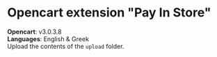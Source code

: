 # Opencart extension "Pay In Store"

**Opencart**: v3.0.3.8  
**Languages**: English & Greek  
Upload the contents of the `upload` folder.
